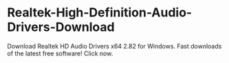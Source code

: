 # Realtek-High-Definition-Audio-Drivers-Download
Download Realtek HD Audio Drivers x64 2.82 for Windows. Fast downloads of the latest free software! Click now.

